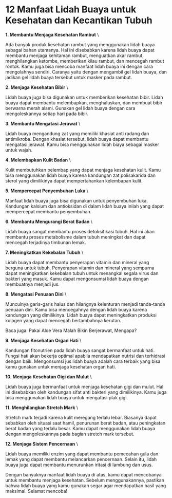 # 12 Manfaat Lidah Buaya untuk Kesehatan dan Kecantikan Tubuh

**1. Membantu Menjaga Kesehatan Rambut** \

Ada banyak produk kesehatan rambut yang menggunakan lidah buaya sebagai bahan utamanya. Hal ini disebabkan karena lidah buaya dapat membantu menjaga kehitaman rambut, menguatkan akar rambut, menghilangkan ketombe, memberikan kilau rambut, dan mencegah rambut rontok. Kamu juga bisa mencoba manfaat lidah buaya ini dengan cara mengolahnya sendiri. Caranya yaitu dengan mengambil gel lidah buaya, dan jadikan gel lidah buaya tersebut untuk masker pada rambut.

**2. Menjaga Kesehatan Bibir** \

Lidah buaya juga bisa digunakan untuk memberikan kesehatan bibir. Lidah buaya dapat membantu melembapkan, menghaluskan, dan membuat bibir berwarna merah alami. Gunakan gel lidah buaya dengan cara mengoleskannya setiap hari pada bibir.

**3. Membantu Mengatasi Jerawat** \

Lidah buaya mengandung zat yang memiliki khasiat anti radang dan antimikroba. Dengan khasiat tersebut, lidah buaya dapat membantu mengatasi jerawat. Kamu bisa menggunakan lidah biaya sebagai masker untuk wajah.

**4. Melembapkan Kulit Badan** \

Kulit membutuhkan pelembap yang dapat menjaga kesehatan kulit. Kamu bisa menggunakan lidah buaya karena kandungan zat polisakarida dan sterol yang dimilikinya dapat mempertahankan kelembapan kulit.

**5. Mempercepat Penyembuhan Luka** \

Manfaat lidah buaya juga bisa digunakan untuk penyembuhan luka. Kandungan kalsium dan antioksidan di dalam lidah buaya inilah yang dapat mempercepat membantu penyembuhan.

**6. Membantu Mengurangi Berat Badan** \

Lidah buaya sangat membantu proses detoksifikasi tubuh. Hal ini akan membantu proses metabolisme dalam tubuh meningkat dan dapat mencegah terjadinya timbunan lemak.

**7. Meningkatkan Kekebalan Tubuh** \

Lidah buaya dapat membantu penyerapan vitamin dan mineral yang berguna untuk tubuh. Penyerapan vitamin dan mineral yang sempurna dapat meningkatkan kekebalan tubuh untuk menangkal segala virus dan bakteri yang masuk. Kamu dapat mengonsumsi lidah buaya dengan membuatnya menjadi jus.

**8. Mengatasi Penuaan Dini** \

Munculnya garis-garis halus dan hilangnya kelenturan menjadi tanda-tanda penuaan dini. Kamu bisa mencegahnya dengan lidah buaya karena kandungan yang dimilikinya. Lidah buaya dapat meningkatkan produksi kolagen yang dapat mencegah bertambahnya kerutan.

Baca juga: Pakai Aloe Vera Malah Bikin Berjerawat, Mengapa?


**9. Menjaga Kesehatan Organ Hati** \

Kandungan fitonutrien pada lidah buaya sangat bermanfaat untuk hati. Fungsi hati akan bekerja optimal apabila mendapatkan nutrisi dan terhidrasi dengan baik. Mengonsumsi jus lidah buaya adalah cara terbaik yang bisa kamu gunakan untuk menjaga kesehatan organ hati.

**10. Menjaga Kesehatan Gigi dan Mulut** \

Lidah buaya juga bermanfaat untuk menjaga kesehatan gigi dan mulut. Hal ini disebabkan oleh kandungan sifat anti bakteri yang dimilikinya. Kamu juga bisa menggunakan lidah buaya untuk mengatasi plak gigi.

**11. Menghilangkan Stretch Mark** \

Stretch mark terjadi karena kulit meregang terlalu lebar. Biasanya dapat sebabkan oleh situasi saat hamil, penurunan berat badan, atau peningkatan berat badan yang terlalu besar. Kamu dapat menggunakan lidah buaya dengan mengoleskannya pada bagian stretch mark tersebut.

**12. Menjaga Sistem Pencernaan** \

Lidah buaya memiliki enzim yang dapat membantu pemecahan gula dan lemak yang dapat membantu melancarkan pencernaan. Selain itu, lidah buaya juga dapat membantu menurunkan iritasi di lambung dan usus.

Dengan banyaknya manfaat lidah buaya di atas, kamu dapat mencobanya untuk membantu menjaga kesehatan. Sebelum menggunakannya, pastikan bahwa lidah buaya yang kamu gunakan segar agar mendapatkan hasil yang maksimal. Selamat mencoba!
